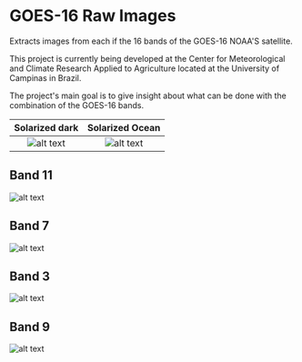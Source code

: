 # GOES-16 Raw Images
Extracts images from each if the 16 bands of the GOES-16 NOAA'S satellite.

This project is currently being developed at the Center for Meteorological and Climate Research Applied to Agriculture located at the University of Campinas in Brazil.

The project's main goal is to give insight about what can be done with the combination of the GOES-16 bands.

Solarized dark             |  Solarized Ocean
:-------------------------:|:-------------------------:
![alt text](https://github.com/wesleysatelis/GOES-16/blob/master/Output/Band11/S10635344_201808242330.png)  |  ![alt text](https://github.com/wesleysatelis/GOES-16/blob/master/Output/Band07/S10635339_201808181215.png)

## Band 11
![alt text](https://github.com/wesleysatelis/GOES-16/blob/master/Output/Band11/S10635344_201808242330.png)

## Band 7
![alt text](https://github.com/wesleysatelis/GOES-16/blob/master/Output/Band07/S10635339_201808181215.png)

## Band 3
![alt text](https://github.com/wesleysatelis/GOES-16/blob/master/Output/Band03/S10635335_201808191615.png)

## Band 9
![alt text](https://github.com/wesleysatelis/GOES-16/blob/master/Output/Band09/S10635341_201808241245.png)
